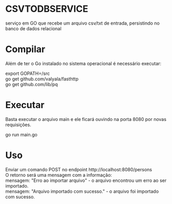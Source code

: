 # CSVTODBSERVICE
serviço em GO que recebe um arquivo csv/txt de entrada, persistindo no banco de dados relacional

# Compilar
Além de ter o Go instalado no sistema operacional é necessário executar:

export GOPATH=/src <br/>
go get github.com/valyala/fasthttp <br/>
go get github.com/lib/pq <br/>


# Executar <br/>
Basta executar o arquivo main e ele ficará ouvindo na porta 8080 por novas requisições. <br/>

go run main.go <br/>

# Uso
Enviar um comando POST no endpoint http://localhost:8080/persons <br/>
O retorno será uma mensagem com a informação: <br/>
mensagem: "Erro ao importar arquivo" - o arquivo encontrou um erro ao ser importado. <br/>
mensagem: "Arquivo importado com sucesso." - o arquivo foi importado com sucesso. <br/>

